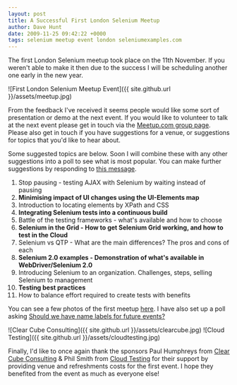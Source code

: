 ```yaml
---
layout: post
title: A Successful First London Selenium Meetup
author: Dave Hunt
date: 2009-11-25 09:42:22 +0000
tags: selenium meetup event london seleniumexamples.com
---
```

The first London Selenium meetup took place on the 11th November. If you weren't
able to make it then due to the success I will be scheduling another one early
in the new year. <!--more-->

![First London Selenium Meetup Event]({{ site.github.url }}/assets/meetup.jpg)

From the feedback I've received it seems people would like some sort of
presentation or demo at the next event. If you would like to volunteer to talk
at the next event please get in touch via the
[Meetup.com group page](http://www.meetup.com/seleniumlondon). Please also get
in touch if you have suggestions for a venue, or suggestions for topics that
you'd like to hear about.

Some suggested topics are below. Soon I will combine these with any other
suggestions into a poll to see what is most popular. You can make further
suggestions by responding to
[this message](http://www.meetup.com/seleniumlondon/messages/boards/thread/8057379).

 1. Stop pausing - testing AJAX with Selenium by waiting instead of pausing
 1. **Minimising impact of UI changes using the UI-Elements map**
 1. Introduction to locating elements by XPath and CSS
 1. **Integrating Selenium tests into a continuous build**
 1. Battle of the testing frameworks - what's available and how to choose
 1. **Selenium in the Grid - How to get Selenium Grid working, and how to test in the Cloud**
 1. Selenium vs QTP - What are the main differences? The pros and cons of each
 1. **Selenium 2.0 examples - Demonstration of what's available in WebDriver/Selenium 2.0**
 1. Introducing Selenium to an organization. Challenges, steps, selling Selenium to management
 1. **Testing best practices**
 1. How to balance effort required to create tests with benefits

You can see a few photos of the first meetup
[here](http://www.meetup.com/seleniumlondon/photos/762634/). I have also set up
a poll asking [Should we have name labels for future events?](http://www.meetup.com/seleniumlondon/polls/213441/)

![Clear Cube Consulting]({{ site.github.url }}/assets/clearcube.jpg)
![Cloud Testing]({{ site.github.url }}/assets/cloudtesting.jpg)

Finally, I'd like to once again thank the sponsors Paul Humphreys from
[Clear Cube Consulting](http://www.clearcubeconsulting.com/) & Phil Smith from
[Cloud Testing](http://www.cloudtesting.com/) for their support by providing
venue and refreshments costs for the first event. I hope they benefited from
the event as much as everyone else!
